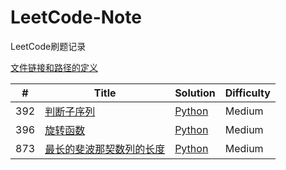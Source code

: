 # LeetCode-Note
LeetCode刷题记录

[文件链接和路径的定义](link_path.md ':include')

| #   | Title                               | Solution          | Difficulty |
|-----|-------------------------------------|-------------------|------------|
| 392 | [判断子序列][392link]               | [Python][392path] | Medium     |
| 396 | [旋转函数][396link]                 | [Python][396path] | Medium     |
| 873 | [最长的斐波那契数列的长度][873link] | [Python][873path] | Medium     |

[392link]: https://leetcode-cn.com/problems/is-subsequence
[392path]: Solutions/392.判断子序列.md
[396link]: https://leetcode-cn.com/problems/rotate-function/
[396path]: Solutions/396.旋转函数.md

[873link]: https://leetcode-cn.com/problems/length-of-longest-fibonacci-subsequence/submissions/
[873path]: Solutions/873.最长的斐波那契数列的长度.md
